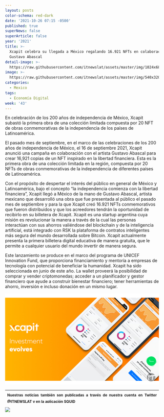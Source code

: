 ```yaml
---
layout: posts
color-schema: red-dark
date: '2021-10-26 07:15 -0500'
published: true
superNews: false
superArticle: false
year: '2021'
title: >-
  Xcapit celebra su llegada a México regalando 16.921 NFTs en colaboración con
  Gustavo Abascal
detail-image: >-
  https://raw.githubusercontent.com/itnewslat/assets/master/img/1024x680/xcapit-g.jpg
image: >-
  https://raw.githubusercontent.com/itnewslat/assets/master/img/540x320/xcapit-p.jpg
categories:
  - Mexico
tags:
  - Economía Digital
week: '43'
---
```

En celebración de los 200 años de independencia de México, Xcapit subastó la primera obra de una colección limitada compuesta por 20 NFT de obras conmemorativas de la independencia de los países de Latinoamérica. 

El pasado mes de septiembre, en el marco de las celebraciones de los 200 años de independencia de México, el 16 de septiembre 2021, Xcapit anunció una campaña en colaboración con el artista Gustavo Abascal para crear 16,921 copias de un NFT inspirado en la libertad financiera. Esta es la primera obra de una colección limitada en la región, compuesta por 20 NFTs de obras conmemorativas de la independencia de diferentes países de Latinoamérica. 

Con el propósito de despertar el interés del público en general de México y Latinoamérica, bajo el concepto “la independencia comienza con la libertad financiera”, Xcapit llegó a México de la mano de Gustavo Abascal, artista mexicano que desarrolló una obra que fue presentada al público el pasado mes de septiembre y para la que Xcapit creó 16.921 NFTs conmemorativos que fueron distribuidos y que los acreedores tendrán la oportunidad de recibirlo en su billetera de Xcapit. 
Xcapit es una startup argentina cuya misión es revolucionar la manera a través de la cual las personas interactúan con sus ahorros valiéndose del blockchain y de la inteligencia artificial, está integrado con RSK  la plataforma de contratos inteligentes más segura del mundo desarrollada sobre Bitcoin.  Xcapit actualmente presenta la primera billetera digital educativa de manera gratuita, que le permite a cualquier usuario del mundo invertir de manera segura. 

Este lanzamiento se produce en el marco del programa de UNICEF Innovation Fund, que proporciona financiamiento y mentoría a empresas de tecnología con potencial de beneficiar la humanidad. Xcapit ha sido seleccionada en junio de este año. La wallet proveerá la posibilidad de comprar y vender criptomonedas; acceder a un planificador y gestor financiero que ayude a construir bienestar financiero; tener herramientas de ahorro, inversión e incluso donación en un mismo lugar.

![](https://raw.githubusercontent.com/itnewslat/assets/master/img/540x320/xcapit-p.jpg)

<table style="height: 42px;" width="569">
<tbody>
<tr>
<td style="text-align: justify;"><sub><strong>Nuestras noticias también son publicadas a través de nuestra cuenta en Twitter <a href="https://twitter.com/itnewslat?lang=es">@ITNEWSLAT</a> y en la aplicación <a href="https://squidapp.co/en/">SQUID</a></strong></sub></td>
</tr>
</tbody>
</table>

<img src="https://tracker.metricool.com/c3po.jpg?hash=56f88a41e39ab42c063cc51676587a04"/>